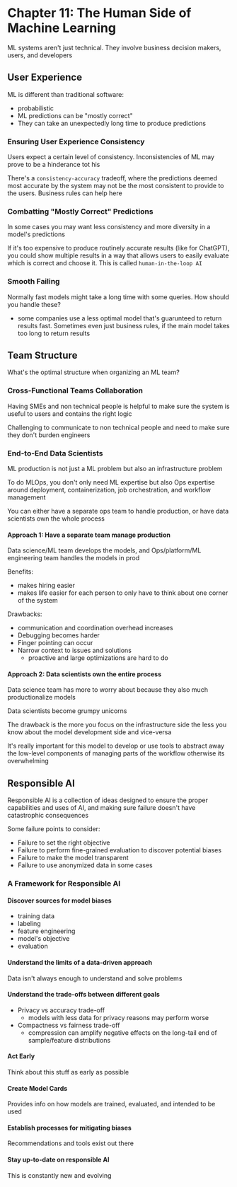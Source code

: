 # Chapter 11: The Human Side of Machine Learning

ML systems aren't just technical. They involve business decision makers, users, and developers

## User Experience

ML is different than traditional software:

- probabilistic
- ML predictions can be "mostly correct"
- They can take an unexpectedly long time to produce predictions

### Ensuring User Experience Consistency

Users expect a certain level of consistency. Inconsistencies of ML may prove to be a hinderance tot his

There's a `consistency-accuracy` tradeoff, where the predictions deemed most accurate by the system may not be the most consistent to provide to the users. Business rules can help here

### Combatting "Mostly Correct" Predictions

In some cases you may want less consistency and more diversity in a model's predictions

If it's too expensive to produce routinely accurate results (like for ChatGPT), you could show multiple results in a way that allows users to easily evaluate which is correct and choose it. This is called `human-in-the-loop AI`

### Smooth Failing

Normally fast models might take a long time with some queries. How should you handle these?

- some companies use a less optimal model that's guarunteed to return results fast. Sometimes even just business rules, if the main model takes too long to return results

## Team Structure

What's the optimal structure when organizing an ML team?

### Cross-Functional Teams Collaboration

Having SMEs and non technical people is helpful to make sure the system is useful to users and contains the right logic

Challenging to communicate to non technical people and need to make sure they don't burden engineers

### End-to-End Data Scientists

ML production is not just a ML problem but also an infrastructure problem

To do MLOps, you don't only need ML expertise but also Ops expertise around deployment, containerization, job orchestration, and workflow management

You can either have a separate ops team to handle production, or have data scientists own the whole process

#### Approach 1: Have a separate team manage production

Data science/ML team develops the models, and Ops/platform/ML engineering team handles the models in prod

Benefits:

- makes hiring easier
- makes life easier for each person to only have to think about one corner of the system

Drawbacks:

- communication and coordination overhead increases
- Debugging becomes harder
- Finger pointing can occur
- Narrow context to issues and solutions
  - proactive and large optimizations are hard to do

#### Approach 2: Data scientists own the entire process

Data science team has more to worry about because they also much productionalize models

Data scientists become grumpy unicorns

The drawback is the more you focus on the infrastructure side the less you know about the model development side and vice-versa

It's really important for this model to develop or use tools to abstract away the low-level components of managing parts of the workflow otherwise its overwhelming

## Responsible AI

Responsible AI is a collection of ideas designed to ensure the proper capabilities and uses of AI, and making sure failure doesn't have catastrophic consequences

Some failure points to consider:

- Failure to set the right objective
- Failure to perform fine-grained evaluation to discover potential biases
- Failure to make the model transparent
- Failure to use anonymized data in some cases

### A Framework for Responsible AI

#### Discover sources for model biases

- training data
- labeling
- feature engineering
- model's objective
- evaluation

#### Understand the limits of a data-driven approach

Data isn't always enough to understand and solve problems

#### Understand the trade-offs between different goals

- Privacy vs accuracy trade-off
  - models with less data for privacy reasons may perform worse
- Compactness vs fairness trade-off
  - compression can amplify negative effects on the long-tail end of sample/feature distributions

#### Act Early

Think about this stuff as early as possible

#### Create Model Cards

Provides info on how models are trained, evaluated, and intended to be used

#### Establish processes for mitigating biases

Recommendations and tools exist out there

#### Stay up-to-date on responsible AI

This is constantly new and evolving
